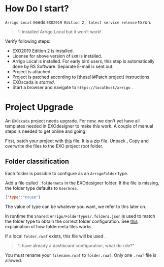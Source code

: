 # How Do I start?

`Arrigo Local` needs `EXO2019 Edition 2, latest service release` to run. 

> "I installed Arrigo Local but it won't work!

Verify following steps:

- EXO2019 Edition 2 is installed.
- License for above version of `EXO` is installed. 
- Arrigo Local is installed. For early bird users, this step is automatically done by RS Software. Separate E-mail is sent out.
- Project is attached.
- Project is patched according to [these](#Patch project) instructions
- EXOscada is *started*.
- Start a browser and navigate to `https://localhost/arrigo` . 



# Project Upgrade

An `EXOscada` project needs upgrade. For now, we don't yet have all templates needed in EXOdesigner to make this work.  A couple of manual steps is needed to get online and going. 

First, patch your project with [this](url) file. It is a zip file. Unpack , Copy and overwrite the files to the EXO project root folder. 

## Folder classification

Each folder is possible to configure as an `ArrigoFolder` type. 

Add a file called `.foldermeta` in the EXOdesigner folder. If the file is missing, the folder type defaults to `UserArea`.

```json
{"type":"House"}
```

The value of type can be whatever you want, we refer to this later on. 

In runtime the `Shared:Arrigo/FolderTypes/.folders.json` is used to match the folder type to obtain the correct folder configuration. See [this](youtube) explaination of how foldermeta files works.

If a local `folder.rwaf` exists, this file will be used .

> "I have already a dashboard configuration, what do i do?"

You must rename your `filename.rwaf` to `folder.rwaf`. Only one `.rwaf` file is allowed.

